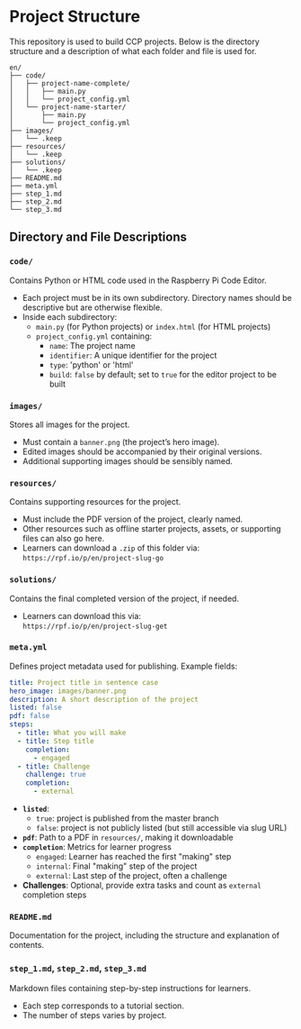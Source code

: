 # Project Structure

This repository is used to build CCP projects. Below is the directory structure and a description of what each folder and file is used for.

```plaintext
en/
├── code/
│   ├── project-name-complete/
│   │   ├── main.py
│   │   └── project_config.yml
│   └── project-name-starter/
│       ├── main.py
│       └── project_config.yml
├── images/
│   └── .keep
├── resources/
│   └── .keep
├── solutions/
│   └── .keep
├── README.md
├── meta.yml
├── step_1.md
├── step_2.md
└── step_3.md
```

## Directory and File Descriptions

### `code/`
Contains Python or HTML code used in the Raspberry Pi Code Editor.  
- Each project must be in its own subdirectory. Directory names should be descriptive but are otherwise flexible.  
- Inside each subdirectory:  
  - `main.py` (for Python projects) or `index.html` (for HTML projects)  
  - `project_config.yml` containing:  
    - `name`: The project name  
    - `identifier`: A unique identifier for the project
    - `type`: 'python' or 'html'  
    - `build`: `false` by default; set to `true` for the editor project to be built  

### `images/`
Stores all images for the project.  
- Must contain a `banner.png` (the project’s hero image).  
- Edited images should be accompanied by their original versions.  
- Additional supporting images should be sensibly named.  

### `resources/`
Contains supporting resources for the project.  
- Must include the PDF version of the project, clearly named.  
- Other resources such as offline starter projects, assets, or supporting files can also go here.  
- Learners can download a `.zip` of this folder via:  
  `https://rpf.io/p/en/project-slug-go`

### `solutions/`
Contains the final completed version of the project, if needed.  
- Learners can download this via:  
  `https://rpf.io/p/en/project-slug-get`

### `meta.yml`
Defines project metadata used for publishing. Example fields:  
```yaml
title: Project title in sentence case
hero_image: images/banner.png
description: A short description of the project
listed: false
pdf: false
steps:
  - title: What you will make
  - title: Step title
    completion:
      - engaged      
  - title: Challenge
    challenge: true
    completion:
      - external
```

- **`listed`**:  
  - `true`: project is published from the master branch  
  - `false`: project is not publicly listed (but still accessible via slug URL)  
- **`pdf`**: Path to a PDF in `resources/`, making it downloadable  
- **`completion`**: Metrics for learner progress  
  - `engaged`: Learner has reached the first "making" step  
  - `internal`: Final "making" step of the project  
  - `external`: Last step of the project, often a challenge  
- **Challenges**: Optional, provide extra tasks and count as `external` completion steps  

### `README.md`
Documentation for the project, including the structure and explanation of contents.

### `step_1.md`, `step_2.md`, `step_3.md`
Markdown files containing step-by-step instructions for learners.  
- Each step corresponds to a tutorial section.  
- The number of steps varies by project.  

